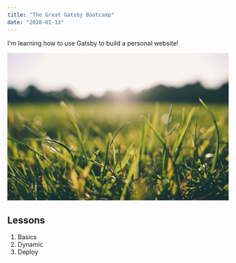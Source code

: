 ```yaml
---
title: "The Great Gatsby Bootcamp"
date: "2020-01-13"
---
```


I'm learning how to use Gatsby to build a personal website!

![Grass](./grasspic.jpg)

## Lessons

1. Basics
2. Dynamic
3. Deploy
